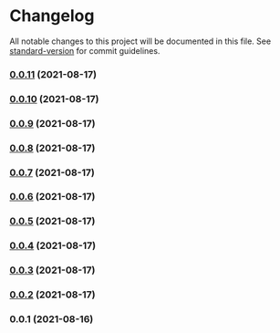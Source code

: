 # Changelog

All notable changes to this project will be documented in this file. See [standard-version](https://github.com/conventional-changelog/standard-version) for commit guidelines.

### [0.0.11](https://github.com/jpwesselink/eslint-config-popcorn/compare/v0.0.10...v0.0.11) (2021-08-17)

### [0.0.10](https://github.com/jpwesselink/eslint-config-popcorn/compare/v0.0.9...v0.0.10) (2021-08-17)

### [0.0.9](https://github.com/jpwesselink/eslint-config-popcorn/compare/v0.0.8...v0.0.9) (2021-08-17)

### [0.0.8](https://github.com/jpwesselink/eslint-config-popcorn/compare/v0.0.7...v0.0.8) (2021-08-17)

### [0.0.7](https://github.com/jpwesselink/eslint-config-popcorn/compare/v0.0.6...v0.0.7) (2021-08-17)

### [0.0.6](https://github.com/jpwesselink/eslint-config-popcorn/compare/v0.0.5...v0.0.6) (2021-08-17)

### [0.0.5](https://github.com/jpwesselink/eslint-config-popcorn/compare/v0.0.4...v0.0.5) (2021-08-17)

### [0.0.4](https://github.com/jpwesselink/eslint-config-popcorn/compare/v0.0.3...v0.0.4) (2021-08-17)

### [0.0.3](https://github.com/jpwesselink/eslint-config-popcorn/compare/v0.0.2...v0.0.3) (2021-08-17)

### [0.0.2](https://github.com/jpwesselink/eslint-config-popcorn/compare/v0.0.1...v0.0.2) (2021-08-17)

### 0.0.1 (2021-08-16)
